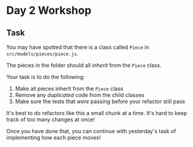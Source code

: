 # Day 2 Workshop

## Task

You may have spotted that there is a class called `Piece` in `src/models/pieces/piece.js`.

The pieces in the folder should all _inherit_ from the `Piece` class.

Your task is to do the following:

1. Make all pieces inherit from the `Piece` class
1. Remove any _duplicated_ code from the child classes
1. Make sure the tests that _were_ passing before your refactor still pass

It's best to do refactors like this a small chunk at a time. It's hard to keep track of too many changes at once!

Once you have done that, you can continue with yesterday's task of implementing how each piece moves!

